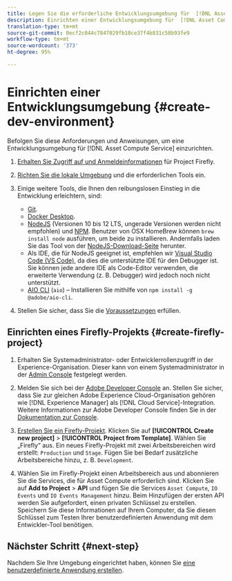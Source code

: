 ```yaml
---
title: Legen Sie die erforderliche Entwicklungsumgebung für  [!DNL Asset Compute Service] fest.
description: Einrichten einer Entwicklungsumgebung für  [!DNL Asset Compute Service] , um benutzerdefinierten Code zu erstellen und zu testen.
translation-type: tm+mt
source-git-commit: 0ecf2c044c7847029fb10ce37f4b831c58b93fe9
workflow-type: tm+mt
source-wordcount: '373'
ht-degree: 95%

---
```



# Einrichten einer Entwicklungsumgebung {#create-dev-environment}

Befolgen Sie diese Anforderungen und Anweisungen, um eine Entwicklungsumgebung für [!DNL Asset Compute Service] einzurichten.

1. [Erhalten Sie Zugriff auf und Anmeldeinformationen](https://github.com/AdobeDocs/project-firefly/blob/master/getting_started/setup.md#acquire-access-and-credentials) für Project Firefly.

1. [Richten Sie die lokale Umgebung](https://github.com/AdobeDocs/project-firefly/blob/master/getting_started/setup.md#local-environment-set-up) und die erforderlichen Tools ein.

1. Einige weitere Tools, die Ihnen den reibungslosen Einstieg in die Entwicklung erleichtern, sind:

   * [Git](https://git-scm.com/).
   * [Docker Desktop](https://www.docker.com/get-started).
   * [NodeJS](https://nodejs.org) (Versionen 10 bis 12 LTS, ungerade Versionen werden nicht empfohlen) und [NPM](https://www.npmjs.com). Benutzer von OSX HomeBrew können `brew install node` ausführen, um beide zu installieren. Andernfalls laden Sie das Tool von der [NodeJS-Download-Seite](https://nodejs.org/de/) herunter.
   * Als IDE, die für NodeJS geeignet ist, empfehlen wir [Visual Studio Code (VS Code)](https://code.visualstudio.com), da dies die unterstützte IDE für den Debugger ist. Sie können jede andere IDE als Code-Editor verwenden, die erweiterte Verwendung (z. B. Debugger) wird jedoch noch nicht unterstützt.
   * [AIO CLI](https://github.com/adobe/aio-cli) (`aio`) – Installieren Sie mithilfe von `npm install -g @adobe/aio-cli`.

1. Stellen Sie sicher, dass Sie die [Voraussetzungen](/help/understand-extensibility.md#prerequisites-and-provisioning) erfüllen.

## Einrichten eines Firefly-Projekts {#create-firefly-project}

1. Erhalten Sie Systemadministrator- oder Entwicklerrollenzugriff in der Experience-Organisation. Dieser kann von einem Systemadministrator in der [Admin Console](https://adminconsole.adobe.com/overview) festgelegt werden.

1. Melden Sie sich bei der [Adobe Developer Console](https://console.adobe.io/) an. Stellen Sie sicher, dass Sie zur gleichen Adobe Experience Cloud-Organisation gehören wie [!DNL Experience Manager] als [!DNL Cloud Service]-Integration. Weitere Informationen zur Adobe Developer Console finden Sie in der [Dokumentation zur Console](https://www.adobe.io/apis/experienceplatform/console/docs.html).

1. [Erstellen Sie ein Firefly-Projekt](https://www.adobe.io/apis/experienceplatform/project-firefly/docs.html#!AdobeDocs/project-firefly/master/getting_started/first_app.md). Klicken Sie auf **[!UICONTROL Create new project]** > **[!UICONTROL Project from Template]**. Wählen Sie „Firefly“ aus. Ein neues Firefly-Projekt mit zwei Arbeitsbereichen wird erstellt: `Production` und `Stage`. Fügen Sie bei Bedarf zusätzliche Arbeitsbereiche hinzu, z. B. `Development`.

1. Wählen Sie im Firefly-Projekt einen Arbeitsbereich aus und abonnieren Sie die Services, die für Asset Compute erforderlich sind. Klicken Sie auf **Add to Project** > **API** und fügen Sie die Services `Asset Compute`, `IO Events` und `IO Events Management` hinzu. Beim Hinzufügen der ersten API werden Sie aufgefordert, einen privaten Schlüssel zu erstellen. Speichern Sie diese Informationen auf Ihrem Computer, da Sie diesen Schlüssel zum Testen Ihrer benutzerdefinierten Anwendung mit dem Entwickler-Tool benötigen.

## Nächster Schritt {#next-step}

Nachdem Sie Ihre Umgebung eingerichtet haben, können Sie [eine benutzerdefinierte Anwendung erstellen](develop-custom-application.md).

<!-- TBD items for later:
 
* Any steps in the beginning that lead to gotchas later should be called out for caution? For example,
  * don't change some defaults initially
  * know risks when deviating from standard path
  * naming conventions to follow
  * Retrieve and format credentials (YAML file details)
-->

